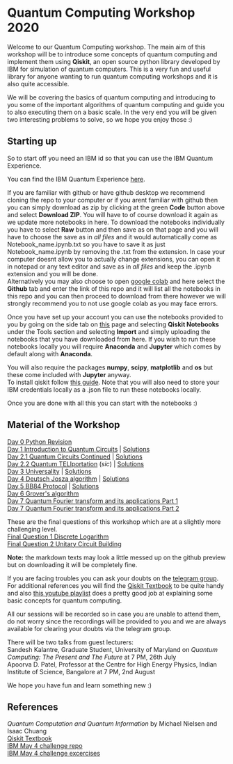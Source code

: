 # Quantum Computing Workshop 2020

Welcome to our Quantum Computing workshop. The main aim of this workshop will be to introduce some concepts of quantum computing and implement them using **Qiskit**, an open source python library developed by IBM for simulation of quantum computers. This is a very fun and useful library for anyone wanting to run quantum computing workshops and it is also quite accessible.

We will be covering the basics of quantum computing and introducing to you some of the important algorithms of quantum computing and guide you to also executing them on a basic scale. In the very end you will be given two interesting problems to solve, so we hope you enjoy those :)

## Starting up

So to start off you need an IBM id so that you can use the IBM Quantum Experience.

You can find the IBM Quantum Experience [here](https://quantum-computing.ibm.com/).

If you are familiar with github or have github desktop we recommend cloning the repo to your computer or if you arent familiar with github then you can simply download as zip by clicking at the green **Code** button above and select **Download ZIP**. You will have to of course download it again as we update more notebooks in here.
To download the notebooks individually you have to select **Raw** button and then save as on that page and you will have to choose the save as in *all files* and it would automatically come as Notebook_name.ipynb.txt so you have to save it as just Notebook_name.ipynb by removing the .txt from the extension. In case your computer doesnt allow you to actually change extensions, you can open it in notepad or any text editor and save as in *all files* and keep the .ipynb extension and you will be done.<br>
Alternatively you may also choose to open [google colab](https://colab.research.google.com/) and here select the **Github** tab and enter the link of this repo and it will list all the notebooks in this repo and you can then proceed to download from there however we will strongly recommend you to not use google colab as you may face errors. 

Once you have set up your account you can use the notebooks provided to you by going on the side tab on [this](https://quantum-computing.ibm.com/) page and selecting **Qiskit Notebooks** under the Tools section and selecting **Import** and simply uploading the notebooks that you have downloaded from here.
If you wish to run these notebooks locally you will require **Anaconda** and **Jupyter** which comes by default along with **Anaconda**.

You will also require the packages **numpy**, **scipy**, **matplotlib** and **os** but these come included with **Jupyter** anyway.<br>
To install qiskit follow [this guide](https://qiskit.org/documentation/install.html). Note that you will also need to store your IBM credentials locally as a .json file to run these notebooks locally.

Once you are done with all this you can start with the notebooks :)

## Material of the Workshop

[Day 0 Python Revision](https://github.com/mnp-club/Quantum_Computing_Workshop_2020/blob/master/Notebooks/Day%200%20Python%20Revision.ipynb)<br>
[Day 1 Introduction to Quantum Circuits](https://github.com/mnp-club/Quantum_Computing_Workshop_2020/blob/master/Notebooks/Day%201%20Introduction%20to%20Quantum%20Circuits.ipynb) | [Solutions](https://github.com/mnp-club/Quantum_Computing_Workshop_2020/blob/master/Solutions/Day%201%20solutions.ipynb)<br>
[Day 2.1 Quantum Circuits Continued](https://github.com/mnp-club/Quantum_Computing_Workshop_2020/blob/master/Notebooks/Day%202.1%20Quantum%20Circuits%20Continued.ipynb) | [Solutions](https://github.com/mnp-club/Quantum_Computing_Workshop_2020/blob/master/Solutions/Day%202.1%20Quantum%20Circuits%20Continued%20(Solutions).ipynb)<br>
[Day 2.2 Quantum TELIportation](https://github.com/mnp-club/Quantum_Computing_Workshop_2020/blob/master/Notebooks/Day%202.2%20Quantum%20TELIportation.ipynb) (*sic*) | [Solutions](https://github.com/mnp-club/Quantum_Computing_Workshop_2020/blob/master/Solutions/Day%202.2%20solutions.ipynb)<br>
[Day 3 Universality](https://github.com/mnp-club/Quantum_Computing_Workshop_2020/blob/master/Notebooks/Day%203%20Universality.ipynb) | [Solutions](https://github.com/mnp-club/Quantum_Computing_Workshop_2020/blob/master/Solutions/Day%203%20Universality%20Solutions.ipynb)<br>
[Day 4 Deutsch Josza algorithm](https://github.com/mnp-club/Quantum_Computing_Workshop_2020/blob/master/Notebooks/Day%204%20Deutsch%20Josza%20algorithm.ipynb) | [Solutions](https://github.com/mnp-club/Quantum_Computing_Workshop_2020/blob/master/Solutions/Day%204%20Deutsch%20Josza%20algorithm%20(Solution).ipynb)<br>
[Day 5 BB84 Protocol](https://github.com/mnp-club/Quantum_Computing_Workshop_2020/blob/master/Notebooks/Day%205%20BB84%20Protocol.ipynb) | [Solutions](https://github.com/mnp-club/Quantum_Computing_Workshop_2020/blob/master/Solutions/Day%205%20BB84%20Protocol%20Solutions.ipynb)<br>
[Day 6 Grover's algorithm](https://github.com/mnp-club/Quantum_Computing_Workshop_2020/blob/master/Notebooks/Day%206%20Grover's%20algorithm.ipynb)<br>
[Day 7 Quantum Fourier transform and its applications Part 1](https://github.com/mnp-club/Quantum_Computing_Workshop_2020/blob/master/Notebooks/Day%207%20Quantum%20Fourier%20transform%20and%20its%20applications_%20Part%201.ipynb)<br>
[Day 7 Quantum Fourier transform and its applications Part 2](https://github.com/mnp-club/Quantum_Computing_Workshop_2020/blob/master/Notebooks/Day%207%20Quantum%20Fourier%20transform%20and%20its%20applications_%20Part%202.ipynb)<br>

These are the final questions of this workshop which are at a slightly more challenging level.<br>
[Final Question 1 Discrete Logarithm](https://github.com/mnp-club/Quantum_Computing_Workshop_2020/blob/master/Notebooks/Final%20Question%201%20Discrete%20Logarithm.ipynb)<br>
[Final Question 2 Unitary Circuit Building](https://github.com/mnp-club/Quantum_Computing_Workshop_2020/blob/master/Notebooks/Final%20Question%202%20Unitary%20Circuit%20Building.ipynb)<br>

**Note:** the markdown texts may look a little messed up on the github preview but on downloading it will be completely fine.

If you are facing troubles you can ask your doubts on the [telegram group](https://t.me/joinchat/R8Z5FhfzigvZWYIxTrz6Zw).<br>
For additional references you will find the [Qiskit Textbook](https://qiskit.org/textbook/preface.html) to be quite handy and also [this youtube playlist](https://www.youtube.com/watch?v=X2q1PuI2RFI&list=PL1826E60FD05B44E4) does a pretty good job at explaining some basic concepts for quantum computing.

All our sessions will be recorded so in case you are unable to attend them, do not worry since the recordings will be provided to you and we are always available for clearing your doubts via the telegram group.

There will be two talks from guest lecturers:<br>
Sandesh Kalantre, Graduate Student, University of Maryland on *Quantum Computing: The Present and The Future* at 7 PM, 26th July<br>
Apoorva D. Patel, Professor at the Centre for High Energy Physics, Indian Institute of Science, Bangalore at 7 PM, 2nd August

We hope you have fun and learn something new :)


## References

*Quantum Computation and Quantum Information* by Michael Nielsen and Isaac Chuang<br>
[Qiskit Textbook](https://qiskit.org/textbook/preface.html)<br>
[IBM May 4 challenge repo](https://github.com/qiskit-community/may4_challenge)<br>
[IBM May 4 challenge excercises](https://github.com/qiskit-community/may4_challenge_exercises)<br>
